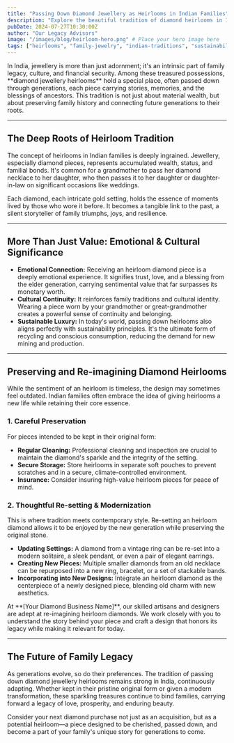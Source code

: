 ```yaml
---
title: "Passing Down Diamond Jewellery as Heirlooms in Indian Families"
description: "Explore the beautiful tradition of diamond heirlooms in India, their emotional and financial value, and how to preserve or re-imagine them for future generations."
pubDate: 2024-07-27T10:30:00Z
author: "Our Legacy Advisors"
image: "/images/blog/heirloom-hero.png" # Place your hero image here
tags: ["heirlooms", "family-jewelry", "indian-traditions", "sustainability", "re-setting", "generational-value"]
---
```

<p>In India, jewellery is more than just adornment; it's an intrinsic part of family legacy, culture, and financial security. Among these treasured possessions, **diamond jewellery heirlooms** hold a special place, often passed down through generations, each piece carrying stories, memories, and the blessings of ancestors. This tradition is not just about material wealth, but about preserving family history and connecting future generations to their roots.</p>

<hr class="section-divider" />

<h2>The Deep Roots of Heirloom Tradition</h2>
<p>The concept of heirlooms in Indian families is deeply ingrained. Jewellery, especially diamond pieces, represents accumulated wealth, status, and familial bonds. It's common for a grandmother to pass her diamond necklace to her daughter, who then passes it to her daughter or daughter-in-law on significant occasions like weddings.</p>
<p>Each diamond, each intricate gold setting, holds the essence of moments lived by those who wore it before. It becomes a tangible link to the past, a silent storyteller of family triumphs, joys, and resilience.</p>

<hr class="section-divider" />

<h2>More Than Just Value: Emotional & Cultural Significance</h2>
<ul>
  <li><strong>Emotional Connection:</strong> Receiving an heirloom diamond piece is a deeply emotional experience. It signifies trust, love, and a blessing from the elder generation, carrying sentimental value that far surpasses its monetary worth.</li>
  <li><strong>Cultural Continuity:</strong> It reinforces family traditions and cultural identity. Wearing a piece worn by your grandmother or great-grandmother creates a powerful sense of continuity and belonging.</li>
  <li><strong>Sustainable Luxury:</strong> In today's world, passing down heirlooms also aligns perfectly with sustainability principles. It's the ultimate form of recycling and conscious consumption, reducing the demand for new mining and production.</li>
</ul>

<hr class="section-divider" />

<h2>Preserving and Re-imagining Diamond Heirlooms</h2>
<p>While the sentiment of an heirloom is timeless, the design may sometimes feel outdated. Indian families often embrace the idea of giving heirlooms a new life while retaining their core essence.</p>
<h3>1. Careful Preservation</h3>
<p>For pieces intended to be kept in their original form:</p>
<ul>
  <li><strong>Regular Cleaning:</strong> Professional cleaning and inspection are crucial to maintain the diamond's sparkle and the integrity of the setting.</li>
  <li><strong>Secure Storage:</strong> Store heirlooms in separate soft pouches to prevent scratches and in a secure, climate-controlled environment.</li>
  <li><strong>Insurance:</strong> Consider insuring high-value heirloom pieces for peace of mind.</li>
</ul>

<h3>2. Thoughtful Re-setting & Modernization</h3>
<p>This is where tradition meets contemporary style. Re-setting an heirloom diamond allows it to be enjoyed by the new generation while preserving the original stone.</p>
<ul>
  <li><strong>Updating Settings:</strong> A diamond from a vintage ring can be re-set into a modern solitaire, a sleek pendant, or even a pair of elegant earrings.</li>
  <li><strong>Creating New Pieces:</strong> Multiple smaller diamonds from an old necklace can be repurposed into a new ring, bracelet, or a set of stackable bands.</li>
  <li><strong>Incorporating into New Designs:</strong> Integrate an heirloom diamond as the centerpiece of a newly designed piece, blending old charm with new aesthetics.</li>
</ul>
<p>At **[Your Diamond Business Name]**, our skilled artisans and designers are adept at re-imagining heirloom diamonds. We work closely with you to understand the story behind your piece and craft a design that honors its legacy while making it relevant for today.</p>

<hr class="section-divider" />

<h2>The Future of Family Legacy</h2>
<p>As generations evolve, so do their preferences. The tradition of passing down diamond jewellery heirlooms remains strong in India, continuously adapting. Whether kept in their pristine original form or given a modern transformation, these sparkling treasures continue to bind families, carrying forward a legacy of love, prosperity, and enduring beauty.</p>
<p>Consider your next diamond purchase not just as an acquisition, but as a potential heirloom—a piece designed to be cherished, passed down, and become a part of your family's unique story for generations to come.</p>